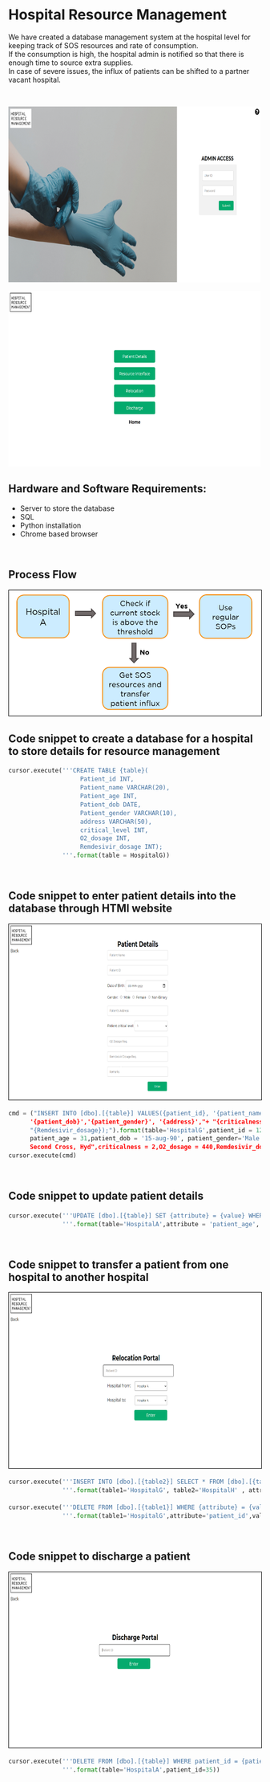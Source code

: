 # Hospital Resource Management

We have created a database management system at the hospital level for keeping track of SOS resources and rate of consumption. <br>
If the consumption is high, the hospital admin is notified so that there is enough time to source extra supplies. <br>
In case of severe issues, the influx of patients can be shifted to a partner vacant hospital. <br>

<br>

<p align="center"><kbd> <img src="Images/first.png" height="350" /></kbd>
<p align="center"> <kbd><img src="Images/second.png" height="350" /></kbd>
  

<br>

  
## Hardware and Software Requirements:
- Server to store the database
- SQL
- Python installation
- Chrome based browser
  

<br>


## Process Flow
  
<p align="center"> <kbd><img src="Images/sixth.PNG" height="250" style="border: 1px solid black" /></kbd>



## Code snippet to create a database for a hospital to store details for resource management

```python
cursor.execute('''CREATE TABLE {table}(
                    Patient_id INT,
                    Patient_name VARCHAR(20),
                    Patient_age INT,
                    Patient_dob DATE,
                    Patient_gender VARCHAR(10),
                    address VARCHAR(50),
                    critical_level INT,
                    O2_dosage INT,
                    Remdesivir_dosage INT);
               '''.format(table = HospitalG))
```
<br>

## Code snippet to enter patient details into the database through HTMl website
<p align="center"> <kbd><img src="Images/third.png" height="350" style="border: 1px solid black" /></kbd>
  
  
```python
cmd = ("INSERT INTO [dbo].[{table}] VALUES({patient_id}, '{patient_name}', {patient_age}, 
      '{patient_dob}','{patient_gender}', '{address}',"+ "{criticalness},{O2_dosage},"+
      "{Remdesivir_dosage});").format(table='HospitalG',patient_id = 123,patient_name = 'Ramesh',
      patient_age = 31,patient_dob = '15-aug-90', patient_gender='Male',address = "#123, 
      Second Cross, Hyd",criticalness = 2,O2_dosage = 440,Remdesivir_dosage = 2)
cursor.execute(cmd)
```
<br>

## Code snippet to update patient details
  
  
```python
cursor.execute('''UPDATE [dbo].[{table}] SET {attribute} = {value} WHERE patient_id = {patient_id};
               '''.format(table='HospitalA',attribute = 'patient_age', value=25, patient_id = 16753 ))
```
<br>

## Code snippet to transfer a patient from one hospital to another hospital
<p align="center"> <kbd><img src="Images/fourth.png" height="350" style="border: 1px solid black" /></kbd>
  
  
```python
cursor.execute('''INSERT INTO [dbo].[{table2}] SELECT * FROM [dbo].[{table1}] WHERE {attribute} = {value}
               '''.format(table1='HospitalG', table2='HospitalH' , attribute='patient_id' , value = 123 ))

cursor.execute('''DELETE FROM [dbo].[{table1}] WHERE {attribute} = {value};
               '''.format(table1='HospitalG',attribute='patient_id',value=123))    
```
<br>

## Code snippet to discharge a patient
<p align="center"><kbd> <img src="Images/fifth.png" height="350" style="border: 1px solid black" /></kbd>
  
  
```python
cursor.execute('''DELETE FROM [dbo].[{table}] WHERE patient_id = {patient_id};
               '''.format(table='HospitalA',patient_id=35))   
```
<br>

